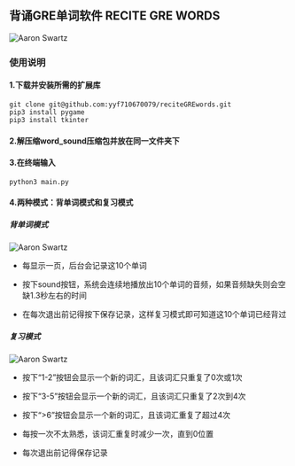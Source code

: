 ## 背诵GRE单词软件 RECITE GRE WORDS
![Aaron Swartz](https://github.com/yyf710670079/reciteGREwords/blob/master/word1.jpeg)
### 使用说明
#### 1.下载并安装所需的扩展库
    git clone git@github.com:yyf710670079/reciteGREwords.git
    pip3 install pygame
    pip3 install tkinter

#### 2.解压缩word_sound压缩包并放在同一文件夹下

#### 3.在终端输入
	python3 main.py

#### 4.两种模式：背单词模式和复习模式

##### 背单词模式
![Aaron Swartz](https://github.com/yyf710670079/reciteGREwords/blob/master/word2.jpeg)

- 每显示一页，后台会记录这10个单词

- 按下sound按钮，系统会连续地播放出10个单词的音频，如果音频缺失则会空缺1.3秒左右的时间

- 在每次退出前记得按下保存记录，这样复习模式即可知道这10个单词已经背过

##### 复习模式
![Aaron Swartz](https://github.com/yyf710670079/reciteGREwords/blob/master/word3.jpeg)

- 按下“1-2”按钮会显示一个新的词汇，且该词汇只重复了0次或1次

- 按下“3-5”按钮会显示一个新的词汇，且该词汇只重复了2次到4次

- 按下“>6”按钮会显示一个新的词汇，且该词汇重复了超过4次

- 每按一次不太熟悉，该词汇重复时减少一次，直到0位置

- 每次退出前记得保存记录